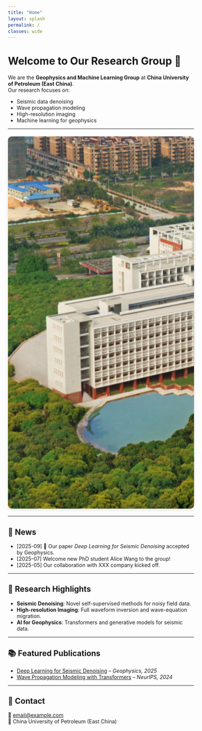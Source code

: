 ```yaml
---
title: "Home"
layout: splash
permalink: /
classes: wide
---
```


# Welcome to Our Research Group 👋

We are the **Geophysics and Machine Learning Group** at **China University of Petroleum (East China)**.  
Our research focuses on:

- Seismic data denoising  
- Wave propagation modeling  
- High-resolution imaging  
- Machine learning for geophysics  

---

<!-- 🎠 图片轮播图 -->
<div class="carousel">
  <div class="carousel-inner">
    <img src="/assets/images/slides/slide1.jpg" alt="Slide 1">
    <img src="/assets/images/slides/slide2.jpg" alt="Slide 2">
    <img src="/assets/images/slides/slide3.jpg" alt="Slide 3">
  </div>
</div>

<style>
.carousel {
  position: relative;
  width: 100%;
  max-width: 800px;
  margin: 20px auto;
  overflow: hidden;
  border-radius: 10px;
  box-shadow: 0 4px 10px rgba(0,0,0,0.1);
}
.carousel-inner {
  display: flex;
  width: 300%;
  animation: slide 12s infinite;
}
.carousel-inner img {
  width: 100%;
  flex-shrink: 0;
}
@keyframes slide {
  0%,30%   { transform: translateX(0%); }
  33%,63%  { transform: translateX(-100%); }
  66%,96%  { transform: translateX(-200%); }
  100%     { transform: translateX(0%); }
}
</style>

---
## 📰 News
- [2025-09] 🎉 Our paper *Deep Learning for Seismic Denoising* accepted by Geophysics.  
- [2025-07] Welcome new PhD student Alice Wang to the group!  
- [2025-05] Our collaboration with XXX company kicked off.  

---

## 🔬 Research Highlights
- **Seismic Denoising**: Novel self-supervised methods for noisy field data.  
- **High-resolution Imaging**: Full waveform inversion and wave-equation migration.  
- **AI for Geophysics**: Transformers and generative models for seismic data.  

</div>

</div>


---

## 📚 Featured Publications
- [Deep Learning for Seismic Denoising](https://doi.org/xxx) – *Geophysics, 2025*  
- [Wave Propagation Modeling with Transformers](https://arxiv.org/abs/xxxx) – *NeurIPS, 2024*  

---

## 📩 Contact
📧 [email@example.com](mailto:email@example.com)  
📍 China University of Petroleum (East China)

  </p>

</body>
</html>
